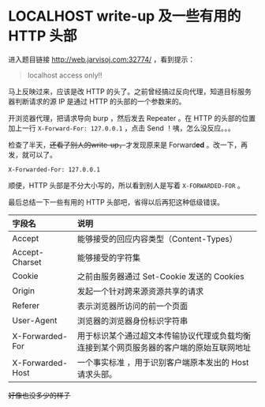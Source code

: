 # LOCALHOST write-up 及一些有用的 HTTP 头部

进入题目链接 http://web.jarvisoj.com:32774/ ，看到提示：

> localhost access only!!

马上反映过来，应该是改 HTTP 的头了。之前曾经搞过反向代理，知道目标服务器判断请求的源 IP 是通过 HTTP 的头部的一个参数来的。

开浏览器代理，把请求导向 burp ，然后发去 Repeater 。在 HTTP 的头部的位置加上一行 `X-Forward-For: 127.0.0.1` ，点击 Send ！咦，怎么没反应。。。

检查了半天，~~还看了别人的write-up，~~才发现原来是 Forward**ed** 。改一下，再发，就可以了。

```
X-Forwarded-For: 127.0.0.1
```

顺便，HTTP 头部是不分大小写的，所以看到别人是写着 `X-FORWARDED-FOR` 。

最后总结一下一些有用的 HTTP 头部吧，省得以后再犯这种低级错误。

| 字段名           | 说明                                                                                     |
| :--------------- | :--------------------------------------------------------------------------------------- |
| Accept           | 能够接受的回应内容类型（Content-Types）                                                  |
| Accept-Charset   | 能够接受的字符集                                                                         |
| Cookie           | 之前由服务器通过 Set-Cookie 发送的 Cookies                                               |
| Origin           | 发起一个针对跨来源资源共享的请求                                                         |
| Referer          | 表示浏览器所访问的前一个页面                                                             |
| User-Agent       | 浏览器的浏览器身份标识字符串                                                             |
| X-Forwarded-For  | 用于标识某个通过超文本传输协议代理或负载均衡连接到某个网页服务器的客户端的原始互联网地址 |
| X-Forwarded-Host | 一个事实标准 ，用于识别客户端原本发出的 Host 请求头部。                                  |

~~好像也没多少的样子~~
